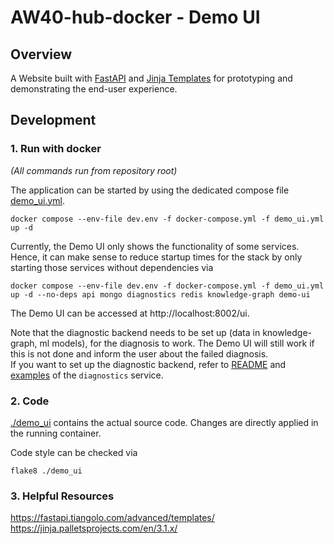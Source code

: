 # AW40-hub-docker - Demo UI

## Overview

A Website built with [FastAPI](https://fastapi.tiangolo.com/) and
[Jinja Templates](https://jinja.palletsprojects.com/en/3.1.x/) for prototyping 
and demonstrating the end-user experience.

## Development

### 1. Run with docker
*(All commands run from repository root)*

The application can be started by using the dedicated compose file [demo_ui.yml](../demo_ui.yml).
```
docker compose --env-file dev.env -f docker-compose.yml -f demo_ui.yml up -d
```
Currently, the Demo UI only shows the functionality of some services. Hence, it
can make sense to reduce startup times for the stack by only starting those services 
without dependencies via
```
docker compose --env-file dev.env -f docker-compose.yml -f demo_ui.yml up -d --no-deps api mongo diagnostics redis knowledge-graph demo-ui
```

The Demo UI can be accessed at http://localhost:8002/ui.

Note that the diagnostic backend needs to be set up (data in knowledge-graph, ml models),
for the diagnosis to work. The Demo UI will still work if this is not done and inform
the user about the failed diagnosis.  
If you want to set up the diagnostic backend, refer to [README](../diagnostics/README.md) 
and [examples](../diagnostics/examples) of the `diagnostics` service.


### 2. Code

[./demo_ui](./demo_ui) contains the actual source code. Changes are directly
applied in the running container.

Code style can be checked via
```
flake8 ./demo_ui
```

### 3. Helpful Resources

https://fastapi.tiangolo.com/advanced/templates/  
https://jinja.palletsprojects.com/en/3.1.x/